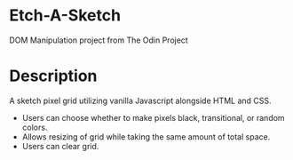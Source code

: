 # Etch-A-Sketch


DOM Manipulation project from The Odin Project


# Description
A sketch pixel grid utilizing vanilla Javascript alongside HTML and CSS.
- Users can choose whether to make pixels black, transitional, or random colors.
- Allows resizing of grid while taking the same amount of total space.
- Users can clear grid.
